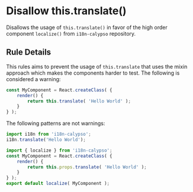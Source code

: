 # Disallow this.translate()
Disallows the usage of `this.translate()` in favor of the high order component `localize()` from `i18n-calypso` repository.

## Rule Details

This rules aims to prevent the usage of `this.translate` that uses the mixin approach which makes the components harder to test.
The following is considered a warning:
```js
const MyComponent = React.createClass( {
	render() {
		return this.translate( 'Hello World' );
	}
} );
```

The following patterns are not warnings:

```js
import i18n from 'i18n-calypso';
i18n.translate('Hello World');
```

```js
import { localize } from 'i18n-calypso';
const MyComponent = React.createClass( {
	render() {
		return this.props.translate( 'Hello World' );
	}
} );
export default localize( MyComponent );
```

